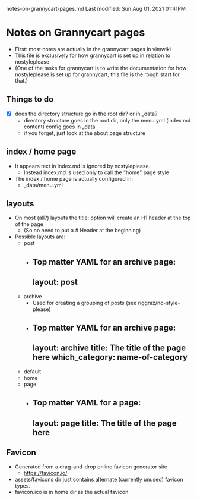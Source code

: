 notes-on-grannycart-pages.md
Last modified: Sun Aug 01, 2021  01:41PM

# Notes on Grannycart pages
* First: most notes are actually in the grannycart pages in vimwiki
* This file is exclusively for how grannycart is set up in relation to nostyleplease
* (One of the tasks for grannycart is to write the documentation for how nostyleplease is set up for grannycart, this file is the rough start for that.)


## Things to do
* [X] does the directory structure go in the root dir? or in _data?
	* directory structure goes in the root dir, only the menu.yml (index.md content) config goes in _data
	* if you forget, just look at the about page structure

## index / home page
* It appears text in index.md is ignored by nostyleplease.
	* Instead index.md is used only to call the "home" page style
* The index / home page is actually configured in: 
	* _data/menu.yml

## layouts
* On most (all?) layouts the title: option will create an H1 header at the top of the page
	* (So no need to put a # Header at the beginning)
* Possible layouts are:
	* post
		* Top matter YAML for an archive page:
			---
			layout: post
			---
	* archive
		* Used for creating a grouping of posts (see riggraz/no-style-please)
		* Top matter YAML for an archive page:
			---
			layout: archive
			title: The title of the page here
			which_category: name-of-category
			---
	* default
	* home
	* page
		* Top matter YAML for a page:
			---
			layout: page
			title: The title of the page here
			---

## Favicon
* Generated from a drag-and-drop online favicon generator site
	* https://favicon.io/ 
* assets/favicons dir just contains alternate (currently unused) favicon types.
* favicon.ico is in home dir as the actual favicon

